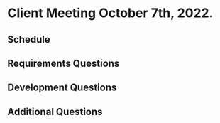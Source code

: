 # Client Meeting October 7th, 2022. 

## Schedule

## Requirements Questions

## Development Questions

## Additional Questions